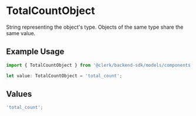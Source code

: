 # TotalCountObject

String representing the object's type. Objects of the same type share the same value.

## Example Usage

```typescript
import { TotalCountObject } from '@clerk/backend-sdk/models/components';

let value: TotalCountObject = 'total_count';
```

## Values

```typescript
'total_count';
```
